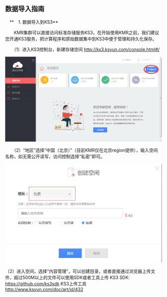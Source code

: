 ## 数据导入指南

　**　1. 数据导入到KS3**

　　KMR集群可以直接访问标准存储服务KS3，在开始使用KMR之前，我们建议您开通KS3服务，把计算程序和原始数据集中到KS3中便于管理和持久化保存。
  
　　（1）进入KS3控制台，新建存储空间 http://ks3.ksyun.com/console.html#/
  
  ![数据导入1](./images/sjdr1.png)
  
　　（2）“地区”选择“中国（北京）”（目前KMR仅在北京region提供），输入空间名称，如无需公开读写，访问控制选择“私密”即可。
  
  ![数据导入2](./images/sjdr2.png)
  
  
  
  （2）进入空间，选择“内容管理”，可以创建目录，或者直接通过浏览器上传文件，超过500M以上的文件可以使用SDK或者工具上传
KS3 SDK:     https://github.com/ks3sdk
KS3上传工具 http://www.ksyun.com/doc/art/id/432
  
  